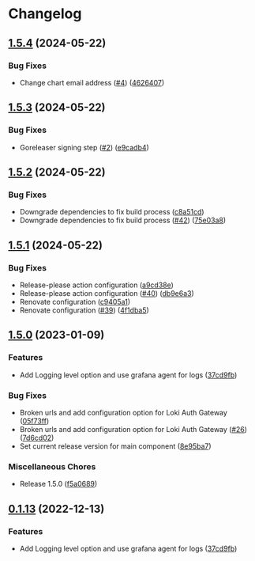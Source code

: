 # Changelog

## [1.5.4](https://github.com/voiplens/auth-gateway/compare/v1.5.3...v1.5.4) (2024-05-22)


### Bug Fixes

* Change chart email address  ([#4](https://github.com/voiplens/auth-gateway/issues/4)) ([4626407](https://github.com/voiplens/auth-gateway/commit/4626407362d73dc86ccef5dd3e98f57da9a63b2b))

## [1.5.3](https://github.com/voiplens/auth-gateway/compare/v1.5.2...v1.5.3) (2024-05-22)


### Bug Fixes

* Goreleaser signing step ([#2](https://github.com/voiplens/auth-gateway/issues/2)) ([e9cadb4](https://github.com/voiplens/auth-gateway/commit/e9cadb49a12800a61ff58fac5ea400b0a9cec6b4))

## [1.5.2](https://github.com/voiplens/auth-gateway/compare/v1.5.1...v1.5.2) (2024-05-22)


### Bug Fixes

* Downgrade dependencies to fix build process ([c8a51cd](https://github.com/voiplens/auth-gateway/commit/c8a51cd6ea9cddedd4f4d34b34611e58db14d21f))
* Downgrade dependencies to fix build process ([#42](https://github.com/voiplens/auth-gateway/issues/42)) ([75e03a8](https://github.com/voiplens/auth-gateway/commit/75e03a8662b95d60e12dd87d8033858c9b890a73))

## [1.5.1](https://github.com/voiplens/auth-gateway/compare/v1.5.0...v1.5.1) (2024-05-22)


### Bug Fixes

* Release-please action configuration ([a9cd38e](https://github.com/voiplens/auth-gateway/commit/a9cd38e738312eed6e368b35be5ad63bccf88dc6))
* Release-please action configuration ([#40](https://github.com/voiplens/auth-gateway/issues/40)) ([db9e6a3](https://github.com/voiplens/auth-gateway/commit/db9e6a37dedd15971515f141b2663991a65cc3be))
* Renovate configuration ([c9405a1](https://github.com/voiplens/auth-gateway/commit/c9405a1dd24949f64f63e56d40ab4b61b01a32c4))
* Renovate configuration ([#39](https://github.com/voiplens/auth-gateway/issues/39)) ([4f1dba5](https://github.com/voiplens/auth-gateway/commit/4f1dba54a40643dfbd6d1e2f44d1c0d8a950afe6))

## [1.5.0](https://github.com/celest-io/auth-gateway/compare/v1.4.0...v1.5.0) (2023-01-09)


### Features

* Add Logging level option and use grafana agent for logs ([37cd9fb](https://github.com/celest-io/auth-gateway/commit/37cd9fb4507435e8b622e40215dd5f1604832876))


### Bug Fixes

* Broken urls and add configuration option for Loki Auth Gateway ([05f73ff](https://github.com/celest-io/auth-gateway/commit/05f73fffea33b0620b7e521974f3491ec9f98aff))
* Broken urls and add configuration option for Loki Auth Gateway ([#26](https://github.com/celest-io/auth-gateway/issues/26)) ([7d6cd02](https://github.com/celest-io/auth-gateway/commit/7d6cd02f42c2c19ffc4303659e3526dacf851b27))
* Set current release version for main component ([8e95ba7](https://github.com/celest-io/auth-gateway/commit/8e95ba78863fc1218aaa8f208c4c29d9eb70ffec))


### Miscellaneous Chores

* Release 1.5.0 ([f5a0689](https://github.com/celest-io/auth-gateway/commit/f5a0689afcc555577844605bc8a7345cd41787f8))

## [0.1.13](https://github.com/celest-io/auth-gateway/compare/auth-gateway-v0.1.12...auth-gateway-v0.1.13) (2022-12-13)


### Features

* Add Logging level option and use grafana agent for logs ([37cd9fb](https://github.com/celest-io/auth-gateway/commit/37cd9fb4507435e8b622e40215dd5f1604832876))
